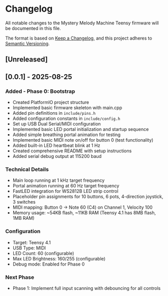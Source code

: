 # Changelog

All notable changes to the Mystery Melody Machine Teensy firmware will be documented in this file.

The format is based on [Keep a Changelog](https://keepachangelog.com/en/1.0.0/),
and this project adheres to [Semantic Versioning](https://semver.org/spec/v2.0.0.html).

## [Unreleased]

## [0.0.1] - 2025-08-25

### Added - Phase 0: Bootstrap
- Created PlatformIO project structure
- Implemented basic firmware skeleton with main.cpp
- Added pin definitions in `include/pins.h`
- Added configuration constants in `include/config.h`
- Set up USB Dual Serial/MIDI configuration
- Implemented basic LED portal initialization and startup sequence
- Added simple breathing portal animation for testing
- Implemented basic MIDI note on/off for button 0 (test functionality)
- Added built-in LED heartbeat blink at 1 Hz
- Created comprehensive README with setup instructions
- Added serial debug output at 115200 baud

### Technical Details
- Main loop running at 1 kHz target frequency
- Portal animation running at 60 Hz target frequency
- FastLED integration for WS2812B LED strip control
- Placeholder pin assignments for 10 buttons, 6 pots, 4-direction joystick, 3 switches
- MIDI mapping: Button 0 → Note 60 (C4) on Channel 1, Velocity 100
- Memory usage: ~54KB flash, ~11KB RAM (Teensy 4.1 has 8MB flash, 1MB RAM)

### Configuration
- Target: Teensy 4.1
- USB Type: MIDI
- LED Count: 60 (configurable)
- Max LED Brightness: 160/255 (configurable)
- Debug mode: Enabled for Phase 0

### Next Phase
- Phase 1: Implement full input scanning with debouncing for all controls
